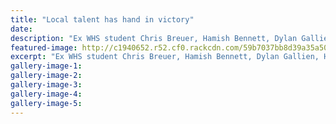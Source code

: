 ```yaml
---
title: "Local talent has hand in victory"
date: 
description: "Ex WHS student Chris Breuer, Hamish Bennett, Dylan Gallien, Harry Symes, & captain Dylan Bowater (ex WHS) after the NZ Heartland XV defeated Auckland Dev..."
featured-image: http://c1940652.r52.cf0.rackcdn.com/59b7037bb8d39a35a5000ba4/U19-rugby-tourny-breuer-bowater-chron-12-Sept.jpg
excerpt: "Ex WHS student Chris Breuer, Hamish Bennett, Dylan Gallien, Harry Symes, and captain Dylan Bowater (ex WHS) after the NZ Heartland XV defeated Auckland Dev at the Jock Hobbs Memorial U19 tournament."
gallery-image-1: 
gallery-image-2: 
gallery-image-3: 
gallery-image-4: 
gallery-image-5: 
---
```

